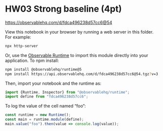 # HW03 Strong baseline (4pt)

https://observablehq.com/d/fdca496238d57cc6@54

View this notebook in your browser by running a web server in this folder. For
example:

~~~sh
npx http-server
~~~

Or, use the [Observable Runtime](https://github.com/observablehq/runtime) to
import this module directly into your application. To npm install:

~~~sh
npm install @observablehq/runtime@5
npm install https://api.observablehq.com/d/fdca496238d57cc6@54.tgz?v=3
~~~

Then, import your notebook and the runtime as:

~~~js
import {Runtime, Inspector} from "@observablehq/runtime";
import define from "fdca496238d57cc6";
~~~

To log the value of the cell named “foo”:

~~~js
const runtime = new Runtime();
const main = runtime.module(define);
main.value("foo").then(value => console.log(value));
~~~
